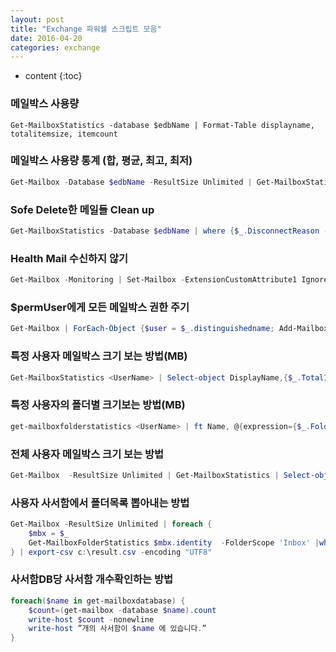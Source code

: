 ```yaml
---
layout: post
title: "Exchange 파워쉘 스크립트 모음"
date: 2016-04-20
categories: exchange
---
```


* content
{:toc}

### 메일박스 사용량

```
Get-MailboxStatistics -database $edbName | Format-Table displayname, totalitemsize, itemcount
```

### 메일박스 사용량 통계 (합, 평균, 최고, 최저)

```powershell
Get-Mailbox -Database $edbName -ResultSize Unlimited | Get-MailboxStatistics | %{$_.TotalItemSize.Value.ToMB()} | Measure-Object -sum -average -max -min
```

### Sofe Delete한 메일들 Clean up

```powershell
Get-MailboxStatistics -Database $edbName | where {$_.DisconnectReason -eq "SoftDeleted"} | foreach {Remove-StoreMailbox -Database $_.database -Identity $_.mailboxguid -MailboxState SoftDeleted}
```

### Health Mail 수신하지 않기

```powershell
Get-Mailbox -Monitoring | Set-Mailbox -ExtensionCustomAttribute1 Ignore
```

### $permUser에게 모든 메일박스 권한 주기

```powershell
Get-Mailbox | ForEach-Object {$user = $_.distinguishedname; Add-MailboxPermission -Identity $user -User $permUser -AccessRights FullAccess}
```

### 특정 사용자 메일박스 크기 보는 방법(MB)

```powershell
Get-MailboxStatistics <UserName> | Select-object DisplayName,{$_.TotalItemSize.Value.ToMB()}
```

### 특정 사용자의 폴더별 크기보는 방법(MB)

```powershell
get-mailboxfolderstatistics <UserName> | ft Name, @{expression={$_.FolderSize.ToMB()} ;label="MB" }
```

### 전체 사용자 메일박스 크기 보는 방법

```powershell
Get-Mailbox  -ResultSize Unlimited | Get-MailboxStatistics | Select-object DisplayName,{$_.TotalItemSize.Value.ToMB()} | export-csv c:\result.csv -encoding "UTF8"
```

### 사용자 사서함에서 폴더목록 뽑아내는 방법

```powershell
Get-Mailbox -ResultSize Unlimited | foreach {
	$mbx = $_
	Get-MailboxFolderStatistics $mbx.identity  -FolderScope 'Inbox' |where {$_.FolderPath -like '*폴더명*'} | Select @{n="UserId";e={$mbx.Name}}, Name, Identity, FolderPath, ItemsInFolder, FolderSize
} | export-csv c:\result.csv -encoding "UTF8"
```

### 사서함DB당 사서함 개수확인하는 방법

```powershell
foreach($name in get-mailboxdatabase) {
	$count=(get-mailbox -database $name).count
	write-host $count -nonewline
	write-host ”개의 사서함이 $name 에 있습니다.”
}
```